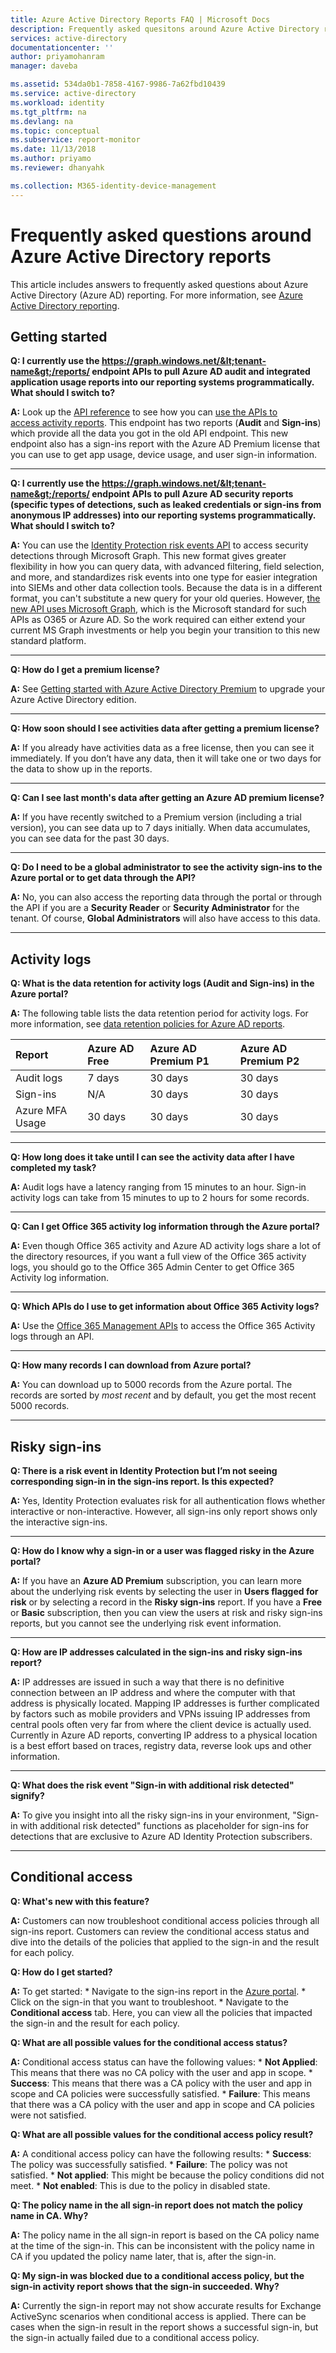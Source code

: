 ```yaml
---
title: Azure Active Directory Reports FAQ | Microsoft Docs
description: Frequently asked quesitons around Azure Active Directory reports.
services: active-directory
documentationcenter: ''
author: priyamohanram
manager: daveba

ms.assetid: 534da0b1-7858-4167-9986-7a62fbd10439
ms.service: active-directory
ms.workload: identity
ms.tgt_pltfrm: na
ms.devlang: na
ms.topic: conceptual
ms.subservice: report-monitor
ms.date: 11/13/2018
ms.author: priyamo
ms.reviewer: dhanyahk

ms.collection: M365-identity-device-management
---
```


# Frequently asked questions around Azure Active Directory reports

This article includes answers to frequently asked questions about Azure Active Directory (Azure AD) reporting. For more information, see [Azure Active Directory reporting](overview-reports.md). 

## Getting started 

**Q: I currently use the https://graph.windows.net/&lt;tenant-name&gt;/reports/ endpoint APIs to pull Azure AD audit and integrated application usage reports into our reporting systems programmatically. What should I switch to?**

**A:** Look up the [API reference](https://developer.microsoft.com/graph/) to see how you can [use the APIs to access activity reports](concept-reporting-api.md). This endpoint has two reports (**Audit** and **Sign-ins**) which provide all the data you got in the old API endpoint. This new endpoint also has a sign-ins report with the Azure AD Premium license that you can use to get app usage, device usage, and user sign-in information.

---

**Q: I currently use the https://graph.windows.net/&lt;tenant-name&gt;/reports/ endpoint APIs to pull Azure AD security reports (specific types of detections, such as leaked credentials or sign-ins from anonymous IP addresses) into our reporting systems programmatically. What should I switch to?**

**A:** You can use the [Identity Protection risk events API](../identity-protection/graph-get-started.md) to access security detections through Microsoft Graph. This new format gives greater flexibility in how you can query data, with advanced filtering, field selection, and more, and standardizes risk events into one type for easier integration into SIEMs and other data collection tools. Because the data is in a different format, you can't substitute a new query for your old queries. However, [the new API uses Microsoft Graph](https://developer.microsoft.com/graph/docs/api-reference/beta/resources/identityriskevent), which is the Microsoft standard for such APIs as O365 or Azure AD. So the work required can either extend your current MS Graph investments or help you begin your transition to this new standard platform.

---

**Q: How do I get a premium license?**

**A:** See [Getting started with Azure Active Directory Premium](../fundamentals/active-directory-get-started-premium.md) to upgrade your Azure Active Directory edition.

---

**Q: How soon should I see activities data after getting a premium license?**

**A:** If you already have activities data as a free license, then you can see it immediately. If you don’t have any data, then it will take one or two days for the data to show up in the reports.

---

**Q: Can I see last month's data after getting an Azure AD premium license?**

**A:** If you have recently switched to a Premium version (including a trial version), you can see data up to 7 days initially. When data accumulates, you can see data for the past 30 days.

---

**Q: Do I need to be a global administrator to see the activity sign-ins to the Azure portal or to get data through the API?**

**A:** No, you can also access the reporting data through the portal or through the API if you are a **Security Reader** or **Security Administrator** for the tenant. Of course, **Global Administrators** will also have access to this data.

---


## Activity logs


**Q: What is the data retention for activity logs (Audit and Sign-ins) in the Azure portal?** 

**A:** The following table lists the data retention period for activity logs. For more information, see [data retention policies for Azure AD reports](reference-reports-data-retention.md).

| Report                 | Azure AD Free | Azure AD Premium P1 | Azure AD Premium P2 |
| :--                    | :--           | :--                 | :--                 |
| Audit logs             | 7 days        | 30 days             | 30 days             |
| Sign-ins               | N/A           | 30 days             | 30 days             |
| Azure MFA Usage        | 30 days       | 30 days             | 30 days             |

---

**Q: How long does it take until I can see the activity data after I have completed my task?**

**A:** Audit logs have a latency ranging from 15 minutes to an hour. Sign-in activity logs can take from 15 minutes to up to 2 hours for some records.

---

**Q: Can I get Office 365 activity log information through the Azure portal?**

**A:** Even though Office 365 activity and Azure AD activity logs share a lot of the directory resources, if you want a full view of the Office 365 activity logs, you should go to the Office 365 Admin Center to get Office 365 Activity log information.

---

**Q: Which APIs do I use to get information about Office 365 Activity logs?**

**A:** Use the [Office 365 Management APIs](https://docs.microsoft.com/office/office-365-management-api/office-365-management-apis-overview) to access the Office 365 Activity logs through an API.

---

**Q: How many records I can download from Azure portal?**

**A:** You can download up to 5000 records from the Azure portal. The records are sorted by *most recent* and by default, you get the most recent 5000 records.

---

## Risky sign-ins

**Q: There is a risk event in Identity Protection but I’m not seeing corresponding sign-in in the sign-ins report. Is this expected?**

**A:** Yes, Identity Protection evaluates risk for all authentication flows whether interactive or non-interactive. However, all sign-ins only report shows only the interactive sign-ins.

---

**Q: How do I know why a sign-in or a user was flagged risky in the Azure portal?**

**A:** If you have an **Azure AD Premium** subscription, you can learn more about the underlying risk events by selecting the user in **Users flagged for risk** or by selecting a record in the **Risky sign-ins** report. If you have a **Free** or **Basic** subscription, then you can view the users at risk and risky sign-ins reports, but you cannot see the underlying risk event information.

---

**Q: How are IP addresses calculated in the sign-ins and risky sign-ins report?**

**A:** IP addresses are issued in such a way that there is no definitive connection between an IP address and where the computer with that address is physically located. Mapping IP addresses is further complicated by factors such as mobile providers and VPNs issuing IP addresses from central pools often very far from where the client device is actually used. Currently in Azure AD reports, converting IP address to a physical location is a best effort based on traces, registry data, reverse look ups and other information. 

---

**Q: What does the risk event "Sign-in with additional risk detected" signify?**

**A:** To give you insight into all the risky sign-ins in your environment, "Sign-in with additional risk detected" functions as placeholder for sign-ins for detections that are exclusive to Azure AD Identity Protection subscribers.

---

## Conditional access

**Q: What's new with this feature?**

**A:** Customers can now troubleshoot conditional access policies through all sign-ins report. Customers can review the conditional access status and dive into the details of the policies that applied to the sign-in and the result for each policy.

**Q: How do I get started?**

**A:** To get started:
    * Navigate to the sign-ins report in the [Azure portal](https://portal.azure.com). 
    * Click on the sign-in that you want to troubleshoot.
    * Navigate to the **Conditional access** tab.
    Here, you can view all the policies that impacted the sign-in and the result for each policy. 
    
**Q: What are all possible values for the conditional access status?**

**A:** Conditional access status can have the following values:
    * **Not Applied**: This means that there was no CA policy with the user and app in scope. 
    * **Success**: This means that there was a CA policy with the user and app in scope and CA policies were successfully satisfied. 
    * **Failure**: This means that there was a CA policy with the user and app in scope and CA policies were not satisfied. 
    
**Q: What are all possible values for the conditional access policy result?**

**A:** A conditional access policy can have the following results:
    * **Success**: The policy was successfully satisfied.
    * **Failure**: The policy was not satisfied.
    * **Not applied**: This might be because the policy conditions did not meet.
    * **Not enabled**: This is due to the policy in disabled state. 
    
**Q: The policy name in the all sign-in report does not match the policy name in CA. Why?**

**A:** The policy name in the all sign-in report is based on the CA policy name at the time of the sign-in. This can be inconsistent with the policy name in CA if you updated the policy name later, that is, after the sign-in.

**Q: My sign-in was blocked due to a conditional access policy, but the sign-in activity report shows that the sign-in succeeded. Why?**

**A:** Currently the sign-in report may not show accurate results for Exchange ActiveSync scenarios when conditional access is applied. There can be cases when the sign-in result in the report shows a successful sign-in, but the sign-in actually failed due to a conditional access policy. 
